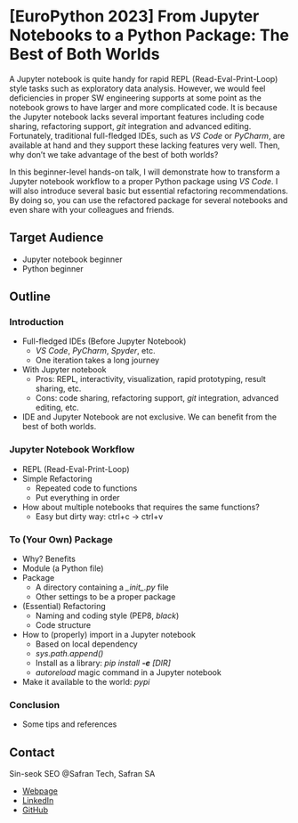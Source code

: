 # [EuroPython 2023] From Jupyter Notebooks to a Python Package: The Best of Both Worlds

A Jupyter notebook is quite handy for rapid REPL (Read-Eval-Print-Loop) style tasks
such as exploratory data analysis. However, we would feel deficiencies in
proper SW engineering supports at some point as the notebook grows
to have larger and more complicated code. It is because the Jupyter notebook lacks
several important features including code sharing, refactoring support,
*git* integration and advanced editing. Fortunately, traditional full-fledged IDEs,
such as *VS Code* or *PyCharm*, are available at hand and they support
these lacking features very well.
Then, why don’t we take advantage of the best of both worlds?

In this beginner-level hands-on talk, I will demonstrate how to
transform a Jupyter notebook workflow to a proper Python package using *VS Code*.
I will also introduce several basic but essential refactoring recommendations.
By doing so, you can use the refactored package for several notebooks
and even share with your colleagues and friends.

## Target Audience

- Jupyter notebook beginner
- Python beginner

## Outline

### Introduction

- Full-fledged IDEs (Before Jupyter Notebook)
  - *VS Code*, *PyCharm*, *Spyder*, etc.
  - One iteration takes a long journey
- With Jupyter notebook
  - Pros: REPL, interactivity, visualization, rapid prototyping, result sharing, etc.
  - Cons: code sharing, refactoring support, *git* integration, advanced editing, etc.
- IDE and Jupyter Notebook are not exclusive. We can benefit from the best of both worlds.

### Jupyter Notebook Workflow

- REPL (Read-Eval-Print-Loop)
- Simple Refactoring
  - Repeated code to functions
  - Put everything in order
- How about multiple notebooks that requires the same functions?
  - Easy but dirty way: ctrl+c -> ctrl+v

### To (Your Own) Package

- Why? Benefits
- Module (a Python file)
- Package
  - A directory containing a *\__init__.py* file
  - Other settings to be a proper package
- (Essential) Refactoring
  - Naming and coding style (PEP8, *black*)
  - Code structure
- How to (properly) import in a Jupyter notebook
  - Based on local dependency
  - *sys.path.append()*
  - Install as a library: *pip install **-e** [DIR]*
  - *autoreload* magic command in a Jupyter notebook
- Make it available to the world: *pypi*

### Conclusion

- Some tips and references

## Contact

Sin-seok SEO @Safran Tech, Safran SA

- [Webpage](https://sesise.webflow.io/)
- [LinkedIn](https://www.linkedin.com/in/sin-seok-seo-9a470949/)
- [GitHub](https://github.com/sesise0307)
